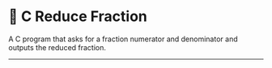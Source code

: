 # 📐  C Reduce Fraction

A C program that asks for a fraction numerator and denominator and outputs the reduced fraction.

---

